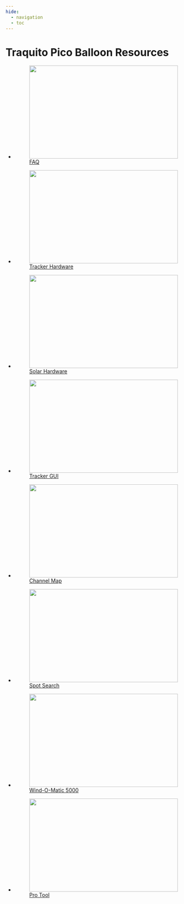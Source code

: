 ```yaml
---
hide:
  - navigation
  - toc
---
```


# Traquito Pico Balloon Resources


<div class="grid cards" markdown>

- <a class="card" href="/faq/">
    <figure markdown="span">
        <img src="/img/faq.png" style="height: 250px; width: 400px; object-fit: cover">
        <figcaption>FAQ</figcaption>
    </figure>
  </a>

- <a class="card" href="/tracker/">
    <figure markdown="span">
        <img src="/img/tracker.png" style="height: 250px; width: 400px; object-fit: cover">
        <figcaption>Tracker Hardware</figcaption>
    </figure>
  </a>

- <a class="card" href="/solar/">
    <figure markdown="span">
        <img src="/solar/solar.png" style="height: 250px; width: 400px; object-fit: cover; object-position: left;">
        <figcaption>Solar Hardware</figcaption>
    </figure>
  </a>

- <a class="card" href="/trackergui/">
    <figure markdown="span">
        <img src="/img/trackergui.png" style="height: 250px; width: 400px; object-fit: cover; object-position: left;">
        <figcaption>Tracker GUI</figcaption>
    </figure>
  </a>

- <a class="card" href="/channelmap/">
    <figure markdown="span">
        <img src="/img/channelmap.png" style="height: 250px; width: 400px; object-fit: cover; object-position: left;">
        <figcaption>Channel Map</figcaption>
    </figure>
  </a>

- <a class="card" href="/search/spots/dashboard/?band=20m&channel=269&callsign=KD2KDD&limit=2000&dtGte=2023-05-08&dtLte=2023-06-01">
    <figure markdown="span">
        <img src="/img/spotsearch.png" style="height: 250px; width: 400px; object-fit: cover; object-position: top;">
        <figcaption>Spot Search</figcaption>
    </figure>
  </a>

- <a class="card" href="/WOM5000/">
    <figure markdown="span">
        <img src="/img/f360.platform.png" style="height: 250px; width: 400px; object-fit: cover; object-position: left;">
        <figcaption>Wind-O-Matic 5000</figcaption>
    </figure>
  </a>

- <a class="card" href="/pro/">
    <figure markdown="span">
        <img src="/img/protools.png" style="height: 250px; width: 400px; object-fit: cover; object-position: left;">
        <figcaption>Pro Tool</figcaption>
    </figure>
  </a>

</div>


